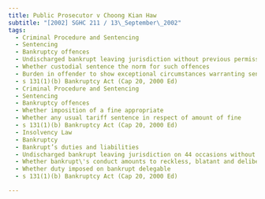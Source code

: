 ```yaml
---
title: Public Prosecutor v Choong Kian Haw 
subtitle: "[2002] SGHC 211 / 13\_September\_2002"
tags:
  - Criminal Procedure and Sentencing
  - Sentencing
  - Bankruptcy offences
  - Undischarged bankrupt leaving jurisdiction without previous permission of Official Assignee
  - Whether custodial sentence the norm for such offences
  - Burden in offender to show exceptional circumstances warranting sentence of only a fine
  - s 131(1)(b) Bankruptcy Act (Cap 20, 2000 Ed)
  - Criminal Procedure and Sentencing
  - Sentencing
  - Bankruptcy offences
  - Whether imposition of a fine appropriate
  - Whether any usual tariff sentence in respect of amount of fine
  - s 131(1)(b) Bankruptcy Act (Cap 20, 2000 Ed)
  - Insolvency Law
  - Bankruptcy
  - Bankrupt’s duties and liabilities
  - Undischarged bankrupt leaving jurisdiction on 44 occasions without prior permission of Official Assignee
  - Whether bankrupt\'s conduct amounts to reckless, blatant and deliberate disregard of the law
  - Whether duty imposed on bankrupt delegable
  - s 131(1)(b) Bankruptcy Act (Cap 20, 2000 Ed)

---
```



